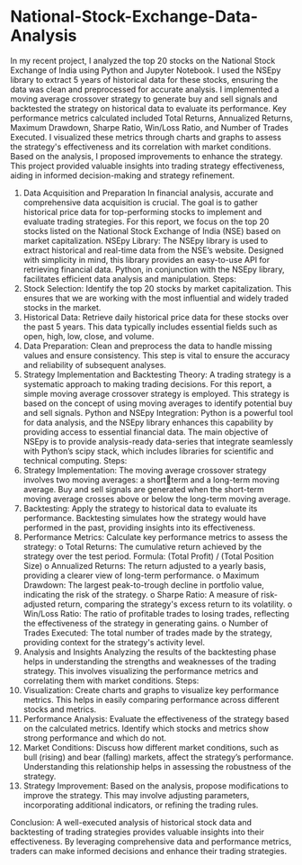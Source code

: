# National-Stock-Exchange-Data-Analysis

In my recent project, I analyzed the top 20 stocks on the National Stock Exchange of India using Python and Jupyter Notebook. I used the NSEpy library to extract 5 years of historical data for these stocks, ensuring the data was clean and preprocessed for accurate analysis. I implemented a moving average crossover strategy to generate buy and sell signals and backtested the strategy on historical data to evaluate its performance. Key performance metrics calculated included Total Returns, Annualized Returns, Maximum Drawdown, Sharpe Ratio, Win/Loss Ratio, and Number of Trades Executed. 
I visualized these metrics through charts and graphs to assess the strategy's effectiveness and its correlation with market conditions. Based on the analysis, I proposed improvements to enhance the strategy. This project provided valuable insights into trading strategy effectiveness, aiding in informed decision-making and strategy refinement.

1. Data Acquisition and Preparation 
In financial analysis, accurate and comprehensive data acquisition is crucial. The goal is 
to gather historical price data for top-performing stocks to implement and evaluate 
trading strategies. For this report, we focus on the top 20 stocks listed on the National 
Stock Exchange of India (NSE) based on market capitalization. 
NSEpy Library: 
The NSEpy library is used to extract historical and real-time data from the NSE’s 
website. Designed with simplicity in mind, this library provides an easy-to-use API for 
retrieving financial data. Python, in conjunction with the NSEpy library, facilitates 
efficient data analysis and manipulation. 
Steps:
1. Stock Selection: Identify the top 20 stocks by market capitalization. This ensures 
that we are working with the most influential and widely traded stocks in the 
market. 
2. Historical Data: Retrieve daily historical price data for these stocks over the past 5 
years. This data typically includes essential fields such as open, high, low, close, 
and volume. 
3. Data Preparation: Clean and preprocess the data to handle missing values and 
ensure consistency. This step is vital to ensure the accuracy and reliability of 
subsequent analyses. 
2. Strategy Implementation and Backtesting 
Theory:
A trading strategy is a systematic approach to making trading decisions. For this report, a 
simple moving average crossover strategy is employed. This strategy is based on the 
concept of using moving averages to identify potential buy and sell signals. 
Python and NSEpy Integration: 
Python is a powerful tool for data analysis, and the NSEpy library enhances this 
capability by providing access to essential financial data. The main objective of NSEpy is 
to provide analysis-ready data-series that integrate seamlessly with Python’s scipy stack, 
which includes libraries for scientific and technical computing. 
Steps:
1. Strategy Implementation: 
The moving average crossover strategy involves two moving averages: a shortterm and a long-term moving average. Buy and sell signals are generated when the 
short-term moving average crosses above or below the long-term moving average. 
2. Backtesting: 
Apply the strategy to historical data to evaluate its performance. Backtesting 
simulates how the strategy would have performed in the past, providing insights 
into its effectiveness. 
3. Performance Metrics: 
Calculate key performance metrics to assess the strategy: 
o Total Returns: The cumulative return achieved by the strategy over the test 
period. 
Formula: (Total Profit) / (Total Position Size)
o Annualized Returns: The return adjusted to a yearly basis, providing a 
clearer view of long-term performance. 
o Maximum Drawdown: The largest peak-to-trough decline in portfolio 
value, indicating the risk of the strategy. 
o Sharpe Ratio: A measure of risk-adjusted return, comparing the strategy's 
excess return to its volatility. 
o Win/Loss Ratio: The ratio of profitable trades to losing trades, reflecting the 
effectiveness of the strategy in generating gains. 
o Number of Trades Executed: The total number of trades made by the 
strategy, providing context for the strategy's activity level. 
3. Analysis and Insights 
Analyzing the results of the backtesting phase helps in understanding the strengths and 
weaknesses of the trading strategy. This involves visualizing the performance metrics and 
correlating them with market conditions. 
Steps:
1. Visualization: 
Create charts and graphs to visualize key performance metrics. This helps in easily 
comparing performance across different stocks and metrics. 
2. Performance Analysis: 
Evaluate the effectiveness of the strategy based on the calculated metrics. Identify 
which stocks and metrics show strong performance and which do not. 
3. Market Conditions: 
Discuss how different market conditions, such as bull (rising) and bear (falling) 
markets, affect the strategy’s performance. Understanding this relationship helps in 
assessing the robustness of the strategy. 
4. Strategy Improvement: 
Based on the analysis, propose modifications to improve the strategy. This may 
involve adjusting parameters, incorporating additional indicators, or refining the 
trading rules.
 
Conclusion:
A well-executed analysis of historical stock data and backtesting of trading strategies 
provides valuable insights into their effectiveness. By leveraging comprehensive data and 
performance metrics, traders can make informed decisions and enhance their trading 
strategies. 
